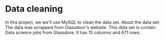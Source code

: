 # Data cleaning
In this project, we we'll use MySQL to clean the data set.
About the data set: The data was scrapped from Glassdoor's website. This data set is contain Data science jobs from Glassdore. 
It has 15 columns and 671 rows. 
